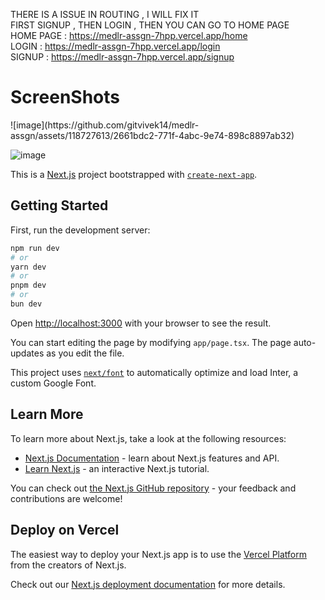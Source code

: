THERE IS A ISSUE IN ROUTING , I WILL FIX IT
<br>
FIRST SIGNUP , THEN LOGIN , THEN YOU CAN GO TO HOME PAGE
<br>
HOME PAGE : https://medlr-assgn-7hpp.vercel.app/home
<br>
LOGIN : https://medlr-assgn-7hpp.vercel.app/login
<br>
SIGNUP : https://medlr-assgn-7hpp.vercel.app/signup


<h1>ScreenShots</h1>
![image](https://github.com/gitvivek14/medlr-assgn/assets/118727613/2661bdc2-771f-4abc-9e74-898c8897ab32)

![image](https://github.com/gitvivek14/medlr-assgn/assets/118727613/b88384a0-c610-4efa-9d27-758e74a70fb8)


This is a [Next.js](https://nextjs.org/) project bootstrapped with [`create-next-app`](https://github.com/vercel/next.js/tree/canary/packages/create-next-app).

## Getting Started

First, run the development server:

```bash
npm run dev
# or
yarn dev
# or
pnpm dev
# or
bun dev
```

Open [http://localhost:3000](http://localhost:3000) with your browser to see the result.

You can start editing the page by modifying `app/page.tsx`. The page auto-updates as you edit the file.

This project uses [`next/font`](https://nextjs.org/docs/basic-features/font-optimization) to automatically optimize and load Inter, a custom Google Font.

## Learn More

To learn more about Next.js, take a look at the following resources:

- [Next.js Documentation](https://nextjs.org/docs) - learn about Next.js features and API.
- [Learn Next.js](https://nextjs.org/learn) - an interactive Next.js tutorial.

You can check out [the Next.js GitHub repository](https://github.com/vercel/next.js/) - your feedback and contributions are welcome!

## Deploy on Vercel

The easiest way to deploy your Next.js app is to use the [Vercel Platform](https://vercel.com/new?utm_medium=default-template&filter=next.js&utm_source=create-next-app&utm_campaign=create-next-app-readme) from the creators of Next.js.

Check out our [Next.js deployment documentation](https://nextjs.org/docs/deployment) for more details.

